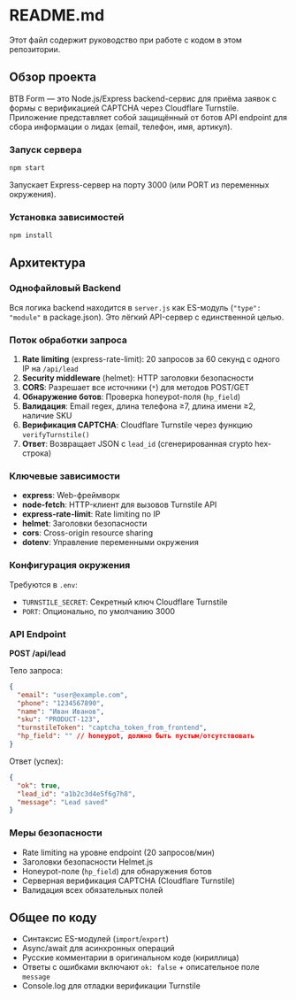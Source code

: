 # README.md

Этот файл содержит руководство  при работе с кодом в этом репозитории.

## Обзор проекта

BTB Form — это Node.js/Express backend-сервис для приёма заявок с формы с верификацией CAPTCHA через Cloudflare Turnstile. Приложение представляет собой защищённый от ботов API endpoint для сбора информации о лидах (email, телефон, имя, артикул).


### Запуск сервера
```bash
npm start
```
Запускает Express-сервер на порту 3000 (или PORT из переменных окружения).

### Установка зависимостей
```bash
npm install
```

## Архитектура

### Однофайловый Backend
Вся логика backend находится в `server.js` как ES-модуль (`"type": "module"` в package.json). Это лёгкий API-сервер с единственной целью.

### Поток обработки запроса
1. **Rate limiting** (express-rate-limit): 20 запросов за 60 секунд с одного IP на `/api/lead`
2. **Security middleware** (helmet): HTTP заголовки безопасности
3. **CORS**: Разрешает все источники (`*`) для методов POST/GET
4. **Обнаружение ботов**: Проверка honeypot-поля (`hp_field`)
5. **Валидация**: Email regex, длина телефона ≥7, длина имени ≥2, наличие SKU
6. **Верификация CAPTCHA**: Cloudflare Turnstile через функцию `verifyTurnstile()`
7. **Ответ**: Возвращает JSON с `lead_id` (сгенерированная crypto hex-строка)

### Ключевые зависимости
- **express**: Web-фреймворк
- **node-fetch**: HTTP-клиент для вызовов Turnstile API
- **express-rate-limit**: Rate limiting по IP
- **helmet**: Заголовки безопасности
- **cors**: Cross-origin resource sharing
- **dotenv**: Управление переменными окружения

### Конфигурация окружения
Требуются в `.env`:
- `TURNSTILE_SECRET`: Секретный ключ Cloudflare Turnstile
- `PORT`: Опционально, по умолчанию 3000

### API Endpoint

**POST /api/lead**

Тело запроса:
```json
{
  "email": "user@example.com",
  "phone": "1234567890",
  "name": "Иван Иванов",
  "sku": "PRODUCT-123",
  "turnstileToken": "captcha_token_from_frontend",
  "hp_field": "" // honeypot, должно быть пустым/отсутствовать
}
```

Ответ (успех):
```json
{
  "ok": true,
  "lead_id": "a1b2c3d4e5f6g7h8",
  "message": "Lead saved"
}
```

### Меры безопасности
- Rate limiting на уровне endpoint (20 запросов/мин)
- Заголовки безопасности Helmet.js
- Honeypot-поле (`hp_field`) для обнаружения ботов
- Серверная верификация CAPTCHA (Cloudflare Turnstile)
- Валидация всех обязательных полей



## Общее по коду
- Синтаксис ES-модулей (`import`/`export`)
- Async/await для асинхронных операций
- Русские комментарии в оригинальном коде (кириллица)
- Ответы с ошибками включают `ok: false` + описательное поле `message`
- Console.log для отладки верификации Turnstile
